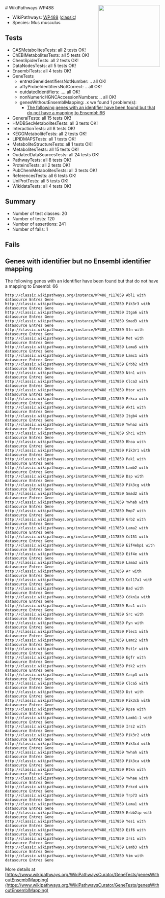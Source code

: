 <img style="float: right; width: 200px" src="https://upload.wikimedia.org/wikipedia/commons/thumb/8/83/Wplogo_with_text_500.png/640px-Wplogo_with_text_500.png" />
# WikiPathways WP488

* WikiPathways: [WP488](https://wikipathways.org/pathways/WP488) ([classic](https://classic.wikipathways.org/instance/WP488))
* Species: Mus musculus
## Tests
* CASMetabolitesTests: all 2 tests OK!
* ChEBIMetabolitesTests: all 5 tests OK!
* ChemSpiderTests: all 2 tests OK!
* DataNodesTests: all 5 tests OK!
* EnsemblTests: all 4 tests OK!
* GeneTests
    * entrezGeneIdentifiersNotNumber: .. all OK!
    * affyProbeIdentifiersNotCorrect: .. all OK!
    * outdatedIdentifiers: .... all OK!
    * nonNumericHGNCAccessionNumbers: .. all OK!
    * genesWithoutEnsemblMapping: .x we found 1 problem(s):
        * [The following genes with an identifier have been found but that do not have a mapping to Ensembl: 66](#c4e543ae)
* GeneralTests: all 15 tests OK!
* HMDBSecMetabolitesTests: all 3 tests OK!
* InteractionTests: all 8 tests OK!
* KEGGMetaboliteTests: all 2 tests OK!
* LIPIDMAPSTests: all 1 tests OK!
* MetaboliteStructureTests: all 1 tests OK!
* MetabolitesTests: all 15 tests OK!
* OudatedDataSourcesTests: all 24 tests OK!
* PathwayTests: all 8 tests OK!
* ProteinsTests: all 2 tests OK!
* PubChemMetabolitesTests: all 3 tests OK!
* ReferencesTests: all 6 tests OK!
* UniProtTests: all 5 tests OK!
* WikidataTests: all 4 tests OK!


## Summary

* Number of test classes: 20
* Number of tests: 120
* Number of assertions: 241
* Number of fails: 1

## Fails

<a name="c4e543ae" />

## Genes with identifier but no Ensembl identifier mapping

The following genes with an identifier have been found but that do not have a mapping to Ensembl: 66
```
http://classic.wikipathways.org/instance/WP488_r117859 Abl1 with datasource Entrez Gene
http://classic.wikipathways.org/instance/WP488_r117859 Pik3r3 with datasource Entrez Gene
http://classic.wikipathways.org/instance/WP488_r117859 Itga6 with datasource Entrez Gene
http://classic.wikipathways.org/instance/WP488_r117859 Smad3 with datasource Entrez Gene
http://classic.wikipathways.org/instance/WP488_r117859 Sfn with datasource Entrez Gene
http://classic.wikipathways.org/instance/WP488_r117859 Met with datasource Entrez Gene
http://classic.wikipathways.org/instance/WP488_r117859 Lama5 with datasource Entrez Gene
http://classic.wikipathways.org/instance/WP488_r117859 Lamc1 with datasource Entrez Gene
http://classic.wikipathways.org/instance/WP488_r117859 Erbb2 with datasource Entrez Gene
http://classic.wikipathways.org/instance/WP488_r117859 Ntn1 with datasource Entrez Gene
http://classic.wikipathways.org/instance/WP488_r117859 Clca3 with datasource Entrez Gene
http://classic.wikipathways.org/instance/WP488_r117859 Mtor with datasource Entrez Gene
http://classic.wikipathways.org/instance/WP488_r117859 Prkca with datasource Entrez Gene
http://classic.wikipathways.org/instance/WP488_r117859 Akt1 with datasource Entrez Gene
http://classic.wikipathways.org/instance/WP488_r117859 Itgb4 with datasource Entrez Gene
http://classic.wikipathways.org/instance/WP488_r117859 Ywhaz with datasource Entrez Gene
http://classic.wikipathways.org/instance/WP488_r117859 Shc1 with datasource Entrez Gene
http://classic.wikipathways.org/instance/WP488_r117859 Rhoa with datasource Entrez Gene
http://classic.wikipathways.org/instance/WP488_r117859 Pik3r1 with datasource Entrez Gene
http://classic.wikipathways.org/instance/WP488_r117859 Pak1 with datasource Entrez Gene
http://classic.wikipathways.org/instance/WP488_r117859 Lamb2 with datasource Entrez Gene
http://classic.wikipathways.org/instance/WP488_r117859 Dsp with datasource Entrez Gene
http://classic.wikipathways.org/instance/WP488_r117859 Pik3cg with datasource Entrez Gene
http://classic.wikipathways.org/instance/WP488_r117859 Smad2 with datasource Entrez Gene
http://classic.wikipathways.org/instance/WP488_r117859 Ywhab with datasource Entrez Gene
http://classic.wikipathways.org/instance/WP488_r117859 Mmp7 with datasource Entrez Gene
http://classic.wikipathways.org/instance/WP488_r117859 Grb2 with datasource Entrez Gene
http://classic.wikipathways.org/instance/WP488_r117859 Lama2 with datasource Entrez Gene
http://classic.wikipathways.org/instance/WP488_r117859 Cd151 with datasource Entrez Gene
http://classic.wikipathways.org/instance/WP488_r117859 Eif4ebp1 with datasource Entrez Gene
http://classic.wikipathways.org/instance/WP488_r117859 Eif4e with datasource Entrez Gene
http://classic.wikipathways.org/instance/WP488_r117859 Lama3 with datasource Entrez Gene
http://classic.wikipathways.org/instance/WP488_r117859 Ar with datasource Entrez Gene
http://classic.wikipathways.org/instance/WP488_r117859 Col17a1 with datasource Entrez Gene
http://classic.wikipathways.org/instance/WP488_r117859 Bad with datasource Entrez Gene
http://classic.wikipathways.org/instance/WP488_r117859 Cdkn1a with datasource Entrez Gene
http://classic.wikipathways.org/instance/WP488_r117859 Rac1 with datasource Entrez Gene
http://classic.wikipathways.org/instance/WP488_r117859 Src with datasource Entrez Gene
http://classic.wikipathways.org/instance/WP488_r117859 Fyn with datasource Entrez Gene
http://classic.wikipathways.org/instance/WP488_r117859 Plec1 with datasource Entrez Gene
http://classic.wikipathways.org/instance/WP488_r117859 Lamc2 with datasource Entrez Gene
http://classic.wikipathways.org/instance/WP488_r117859 Mst1r with datasource Entrez Gene
http://classic.wikipathways.org/instance/WP488_r117859 Egfr with datasource Entrez Gene
http://classic.wikipathways.org/instance/WP488_r117859 Ptk2 with datasource Entrez Gene
http://classic.wikipathways.org/instance/WP488_r117859 Casp3 with datasource Entrez Gene
http://classic.wikipathways.org/instance/WP488_r117859 Clca5 with datasource Entrez Gene
http://classic.wikipathways.org/instance/WP488_r117859 Dst with datasource Entrez Gene
http://classic.wikipathways.org/instance/WP488_r117859 Pik3cb with datasource Entrez Gene
http://classic.wikipathways.org/instance/WP488_r117859 Rpsa with datasource Entrez Gene
http://classic.wikipathways.org/instance/WP488_r117859 Lamb1-1 with datasource Entrez Gene
http://classic.wikipathways.org/instance/WP488_r117859 Irs2 with datasource Entrez Gene
http://classic.wikipathways.org/instance/WP488_r117859 Pik3r2 with datasource Entrez Gene
http://classic.wikipathways.org/instance/WP488_r117859 Pik3cd with datasource Entrez Gene
http://classic.wikipathways.org/instance/WP488_r117859 Ywhah with datasource Entrez Gene
http://classic.wikipathways.org/instance/WP488_r117859 Pik3ca with datasource Entrez Gene
http://classic.wikipathways.org/instance/WP488_r117859 Rtkn with datasource Entrez Gene
http://classic.wikipathways.org/instance/WP488_r117859 Ywhae with datasource Entrez Gene
http://classic.wikipathways.org/instance/WP488_r117859 Prkcd with datasource Entrez Gene
http://classic.wikipathways.org/instance/WP488_r117859 Trp73 with datasource Entrez Gene
http://classic.wikipathways.org/instance/WP488_r117859 Lama1 with datasource Entrez Gene
http://classic.wikipathways.org/instance/WP488_r117859 Erbb2ip with datasource Entrez Gene
http://classic.wikipathways.org/instance/WP488_r117859 Yes1 with datasource Entrez Gene
http://classic.wikipathways.org/instance/WP488_r117859 Eif6 with datasource Entrez Gene
http://classic.wikipathways.org/instance/WP488_r117859 Irs1 with datasource Entrez Gene
http://classic.wikipathways.org/instance/WP488_r117859 Lamb3 with datasource Entrez Gene
http://classic.wikipathways.org/instance/WP488_r117859 Vim with datasource Entrez Gene
```

More details at [https://www.wikipathways.org/WikiPathwaysCurator/GeneTests/genesWithoutEnsemblMapping](https://www.wikipathways.org/WikiPathwaysCurator/GeneTests/genesWithoutEnsemblMapping)


